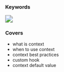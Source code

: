 ### Keywords

<img src="https://img.shields.io/badge/context-e95420" style="zoom:150%;" />

### Covers

- what is context
- when to use context
- context best practices
- custom hook
- context default value
